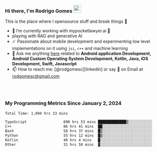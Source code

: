 
### Hi there, I'm Rodrigo Gomes <img src="https://media.giphy.com/media/hvRJCLFzcasrR4ia7z/giphy.gif" width="25px">
This is the place where I opensource stuff and break things 🤣
- 🔭 I’m currently working with mypocketlawyer.ai 💜
- playing with RAG and generative AI
- ☄️ Passionate about mobile development and experimenting low level implementations on it using `jsi`, `c++` and machine learning
- 💬 Ask me anything [here](https://github.com/rodgomesc/rodgomesc/issues) related to <b>Android application Development, Android Custom Operating System Development, Kotlin, Java, iOS Development, Swift, Javascript</b>
- 📫 How to reach me: [@rodgomesc][linkedin] or say 👋 on Email at [rodgomesc@gmail.com](mailto:rodgomesc@gmail.com)


<br/>

<!-- 
<picture>
  <img src="/github-metrics.svg" alt="Metrics">
</picture>
-->

</br>

### My Programming Metrics Since January 2, 2024 


<!--START_SECTION:waka-->

```txt
Total Time: 1,094 hrs 33 mins

TypeScript                 600 hrs 53 mins █████████████▒░░░░░░░░░░░   53.34 %
C++                        86 hrs 41 mins  ██░░░░░░░░░░░░░░░░░░░░░░░   07.70 %
Bash                       58 hrs 37 mins  █▒░░░░░░░░░░░░░░░░░░░░░░░   05.20 %
Python                     55 hrs 12 mins  █▒░░░░░░░░░░░░░░░░░░░░░░░   04.90 %
Kotlin                     40 hrs 4 mins   █░░░░░░░░░░░░░░░░░░░░░░░░   03.56 %
Other                      31 hrs 59 mins  ▓░░░░░░░░░░░░░░░░░░░░░░░░   02.84 %
```

<!--END_SECTION:waka-->
